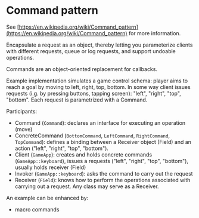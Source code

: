 Command pattern
========================================

See [https://en.wikipedia.org/wiki/Command_pattern](https://en.wikipedia.org/wiki/Command_pattern) for more information.

Encapsulate a request as an object, thereby letting you parameterize clients with different requests, queue or log requests, and support undoable operations. 

Commands are an object-oriented replacement for callbacks.

Example implementation simulates a game control schema: player aims to reach a goal by moving to left, right, top, bottom. In some way client issues requests (i.g. by pressing buttons, tapping screen): "left", "right", "top", "bottom". Each request is parametrized with a Command.

Participants:
- Command (`Command`): declares an interface for executing an operation (move)
- ConcreteCommand (`BottomCommand`, `LeftCommand`, `RightCommand`, `TopCommand`): defines a binding between a Receiver object (Field) and an action ("left", "right", "top", "bottom").
- Client (`GameApp`): creates and holds concrete commands (`GameApp::keyboard`), issues a requests ("left", "right", "top", "bottom"), usually holds receiver (Field)
- Invoker (`GameApp::keyboard`): asks the command to carry out the request
- Receiver (`Field`): knows how to perform the operations associated with carrying out a request. Any class may serve as a Receiver.

An example can be enhanced by:
- macro commands